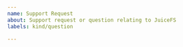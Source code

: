 ```yaml
---
name: Support Request
about: Support request or question relating to JuiceFS
labels: kind/question

---
```


<!--
STOP -- PLEASE READ!

GitHub issue is not the right place for support requests.

If you're looking for help, check the Discussions (https://github.com/juicedata/juicefs/discussions).

You can also post your question on the Discussions or the JuiceFS Slack channel (https://juicefs.slack.com).
-->
